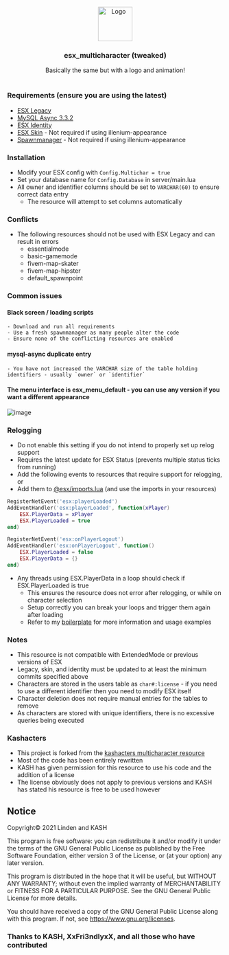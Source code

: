 <br />
<div align="center">
  <a href="[https://github.com/othneildrew/Best-README-Template](https://discord.gg/PRdHZznczp)">
    <img src="images/logo.png" alt="Logo" width="80" height="80">
  </a>

  <h3 align="center">esx_multicharacter (tweaked)</h3>

  <p align="center">
    Basically the same but with a logo and animation!
    <br />
    <br />
  </p>
</div>








### Requirements (ensure you are using the latest)
- [ESX Legacy](https://github.com/esx-framework/esx-legacy)
- [MySQL Async 3.3.2](https://github.com/brouznouf/fivem-mysql-async/releases/tag/3.3.2)
- [ESX Identity](https://github.com/esx-framework/esx_identity)
- [ESX Skin](https://github.com/esx-framework/esx_skin) - Not required if using illenium-appearance
- [Spawnmanager](https://github.com/citizenfx/cfx-server-data/tree/master/resources/%5Bmanagers%5D/spawnmanager) - Not required if using illenium-appearance

### Installation
- Modify your ESX config with `Config.Multichar = true`
- Set your database name for `Config.Database` in server/main.lua
- All owner and identifier columns should be set to `VARCHAR(60)` to ensure correct data entry
	- The resource will attempt to set columns automatically

### Conflicts
* The following resources should not be used with ESX Legacy and can result in errors
	- essentialmode
	- basic-gamemode
	- fivem-map-skater
	- fivem-map-hipster
	- default_spawnpoint

### Common issues
#### Black screen / loading scripts
	- Download and run all requirements
	- Use a fresh spawnmanager as many people alter the code
	- Ensure none of the conflicting resources are enabled
#### mysql-async duplicate entry
	- You have not increased the VARCHAR size of the table holding identifiers - usually `owner` or `identifier`

#### The menu interface is esx_menu_default - you can use any version if you want a different appearance
![image](https://user-images.githubusercontent.com/65407488/126976325-17cc3241-bb9e-451f-a6ed-610a8ef52fa5.png)

### Relogging
- Do not enable this setting if you do not intend to properly set up relog support
- Requires the latest update for ESX Status (prevents multiple status ticks from running)
- Add the following events to resources that require support for relogging, or
- Add them to [@esx/imports.lua](https://github.com/esx-framework/es_extended/blob/legacy/imports.lua) (and use the imports in your resources)
```lua
RegisterNetEvent('esx:playerLoaded')
AddEventHandler('esx:playerLoaded', function(xPlayer)
	ESX.PlayerData = xPlayer
 	ESX.PlayerLoaded = true
end)

RegisterNetEvent('esx:onPlayerLogout')
AddEventHandler('esx:onPlayerLogout', function()
	ESX.PlayerLoaded = false
	ESX.PlayerData = {}
end)
```
- Any threads using ESX.PlayerData in a loop should check if ESX.PlayerLoaded is true
	- This ensures the resource does not error after relogging, or while on character selection
	- Setup correctly you can break your loops and trigger them again after loading
	- Refer to my [boilerplate](https://github.com/thelindat/esx_legacy_boilerplate) for more information and usage examples

### Notes
- This resource is not compatible with ExtendedMode or previous versions of ESX
- Legacy, skin, and identity must be updated to at least the minimum commits specified above
- Characters are stored in the users table as `char#:license` - if you need to use a different identifier then you need to modify ESX itself
- Character deletion does not require manual entries for the tables to remove
- As characters are stored with unique identifiers, there is no excessive queries being executed
	
### Kashacters
- This project is forked from the [kashacters multicharacter resource](https://github.com/FiveEYZ/esx_kashacter)
- Most of the code has been entirely rewritten
- KASH has given permission for this resource to use his code and the addition of a license
- The license obviously does not apply to previous versions and KASH has stated his resource is free to be used however



## Notice
Copyright© 2021 Linden and KASH

This program is free software: you can redistribute it and/or modify
it under the terms of the GNU General Public License as published by
the Free Software Foundation, either version 3 of the License, or
(at your option) any later version.

This program is distributed in the hope that it will be useful,
but WITHOUT ANY WARRANTY; without even the implied warranty of
MERCHANTABILITY or FITNESS FOR A PARTICULAR PURPOSE.  See the
GNU General Public License for more details.

You should have received a copy of the GNU General Public License
along with this program.  If not, see https://www.gnu.org/licenses.


### Thanks to KASH, XxFri3ndlyxX, and all those who have contributed


[contributors-shield]: https://img.shields.io/github/contributors/othneildrew/Best-README-Template.svg?style=for-the-badge
[contributors-url]: https://github.com/othneildrew/Best-README-Template/graphs/contributors
[forks-shield]: https://img.shields.io/github/forks/othneildrew/Best-README-Template.svg?style=for-the-badge
[forks-url]: https://github.com/othneildrew/Best-README-Template/network/members
[stars-shield]: https://img.shields.io/github/stars/othneildrew/Best-README-Template.svg?style=for-the-badge
[stars-url]: https://github.com/othneildrew/Best-README-Template/stargazers
[issues-shield]: https://img.shields.io/github/issues/othneildrew/Best-README-Template.svg?style=for-the-badge
[issues-url]: https://github.com/othneildrew/Best-README-Template/issues
[license-shield]: https://img.shields.io/github/license/othneildrew/Best-README-Template.svg?style=for-the-badge
[license-url]: https://github.com/othneildrew/Best-README-Template/blob/master/LICENSE.txt
[linkedin-shield]: https://img.shields.io/badge/-LinkedIn-black.svg?style=for-the-badge&logo=linkedin&colorB=555
[linkedin-url]: https://linkedin.com/in/othneildrew
[product-screenshot]: images/screenshot.png
[Next.js]: https://img.shields.io/badge/next.js-000000?style=for-the-badge&logo=nextdotjs&logoColor=white
[Next-url]: https://nextjs.org/
[React.js]: https://img.shields.io/badge/React-20232A?style=for-the-badge&logo=react&logoColor=61DAFB
[React-url]: https://reactjs.org/
[Vue.js]: https://img.shields.io/badge/Vue.js-35495E?style=for-the-badge&logo=vuedotjs&logoColor=4FC08D
[Vue-url]: https://vuejs.org/
[Angular.io]: https://img.shields.io/badge/Angular-DD0031?style=for-the-badge&logo=angular&logoColor=white
[Angular-url]: https://angular.io/
[Svelte.dev]: https://img.shields.io/badge/Svelte-4A4A55?style=for-the-badge&logo=svelte&logoColor=FF3E00
[Svelte-url]: https://svelte.dev/
[Laravel.com]: https://img.shields.io/badge/Laravel-FF2D20?style=for-the-badge&logo=laravel&logoColor=white
[Laravel-url]: https://laravel.com
[Bootstrap.com]: https://img.shields.io/badge/Bootstrap-563D7C?style=for-the-badge&logo=bootstrap&logoColor=white
[Bootstrap-url]: https://getbootstrap.com
[JQuery.com]: https://img.shields.io/badge/jQuery-0769AD?style=for-the-badge&logo=jquery&logoColor=white
[JQuery-url]: https://jquery.com 
